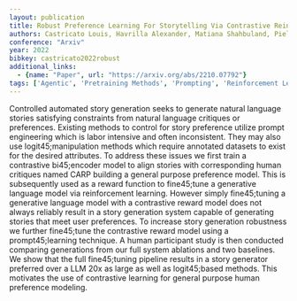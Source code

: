 ```yaml
---
layout: publication
title: Robust Preference Learning For Storytelling Via Contrastive Reinforcement Learning
authors: Castricato Louis, Havrilla Alexander, Matiana Shahbuland, Pieler Michael, Ye Anbang, Yang Ian, Frazier Spencer, Riedl Mark
conference: "Arxiv"
year: 2022
bibkey: castricato2022robust
additional_links:
  - {name: "Paper", url: "https://arxiv.org/abs/2210.07792"}
tags: ['Agentic', 'Pretraining Methods', 'Prompting', 'Reinforcement Learning', 'Security']
---
```

Controlled automated story generation seeks to generate natural language stories satisfying constraints from natural language critiques or preferences. Existing methods to control for story preference utilize prompt engineering which is labor intensive and often inconsistent. They may also use logit45;manipulation methods which require annotated datasets to exist for the desired attributes. To address these issues we first train a contrastive bi45;encoder model to align stories with corresponding human critiques named CARP building a general purpose preference model. This is subsequently used as a reward function to fine45;tune a generative language model via reinforcement learning. However simply fine45;tuning a generative language model with a contrastive reward model does not always reliably result in a story generation system capable of generating stories that meet user preferences. To increase story generation robustness we further fine45;tune the contrastive reward model using a prompt45;learning technique. A human participant study is then conducted comparing generations from our full system ablations and two baselines. We show that the full fine45;tuning pipeline results in a story generator preferred over a LLM 20x as large as well as logit45;based methods. This motivates the use of contrastive learning for general purpose human preference modeling.
